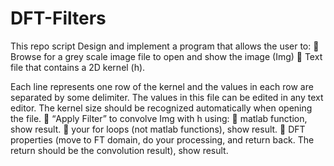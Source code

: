 # DFT-Filters
This repo script Design and implement a program that allows the user to: 
 Browse for a grey scale image file to open and show the image (Img) 
 Text file that contains a 2D kernel (h). 

Each line represents one row of the kernel and the values in each row are separated by some delimiter. 
The values in this file can be edited in any text editor. 
The kernel size should be recognized automatically when opening the file. 
 “Apply Filter” to convolve Img with h using: 
 matlab function, show result. 
 your for loops (not matlab functions), show result. 
 DFT properties (move to FT domain, do your processing, and return back. 
The return should be the convolution result), show result.
